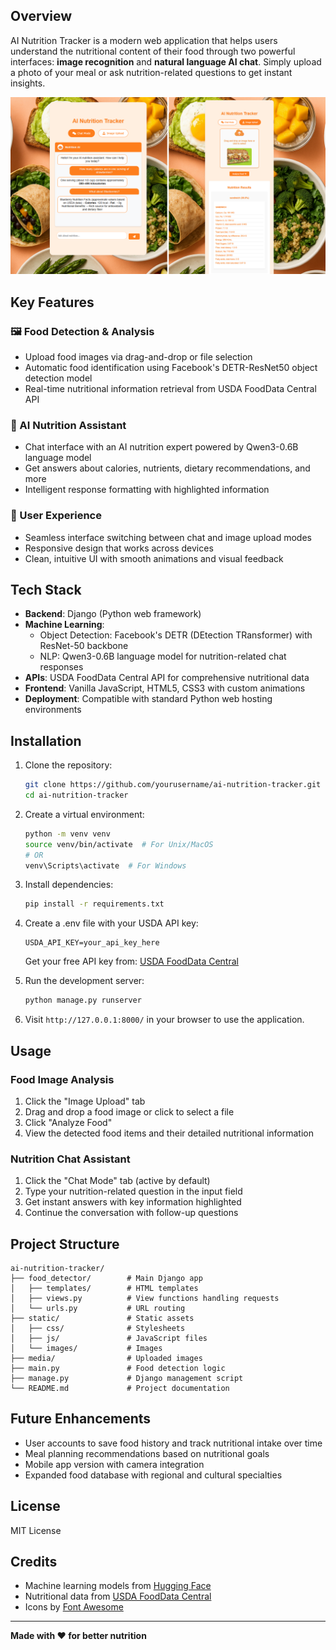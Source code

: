 ## Overview

AI Nutrition Tracker is a modern web application that helps users understand the nutritional content of their food through two powerful interfaces: **image recognition** and **natural language AI chat**. Simply upload a photo of your meal or ask nutrition-related questions to get instant insights.

![AI Nutrition Tracker](static/images/frontend.png)

## Key Features

### 🖼️ Food Detection & Analysis
- Upload food images via drag-and-drop or file selection
- Automatic food identification using Facebook's DETR-ResNet50 object detection model
- Real-time nutritional information retrieval from USDA FoodData Central API

### 💬 AI Nutrition Assistant
- Chat interface with an AI nutrition expert powered by Qwen3-0.6B language model
- Get answers about calories, nutrients, dietary recommendations, and more
- Intelligent response formatting with highlighted information

### 📱 User Experience
- Seamless interface switching between chat and image upload modes
- Responsive design that works across devices
- Clean, intuitive UI with smooth animations and visual feedback

## Tech Stack

- **Backend**: Django (Python web framework)
- **Machine Learning**: 
  - Object Detection: Facebook's DETR (DEtection TRansformer) with ResNet-50 backbone
  - NLP: Qwen3-0.6B language model for nutrition-related chat responses
- **APIs**: USDA FoodData Central API for comprehensive nutritional data
- **Frontend**: Vanilla JavaScript, HTML5, CSS3 with custom animations
- **Deployment**: Compatible with standard Python web hosting environments

## Installation

1. Clone the repository:
   ```bash
   git clone https://github.com/yourusername/ai-nutrition-tracker.git
   cd ai-nutrition-tracker
   ```

2. Create a virtual environment:
   ```bash
   python -m venv venv
   source venv/bin/activate  # For Unix/MacOS
   # OR
   venv\Scripts\activate  # For Windows
   ```

3. Install dependencies:
   ```bash
   pip install -r requirements.txt
   ```

4. Create a .env file with your USDA API key:
   ```
   USDA_API_KEY=your_api_key_here
   ```
   Get your free API key from: [USDA FoodData Central](https://fdc.nal.usda.gov/api-key-signup.html)

5. Run the development server:
   ```bash
   python manage.py runserver
   ```

6. Visit `http://127.0.0.1:8000/` in your browser to use the application.

## Usage

### Food Image Analysis
1. Click the "Image Upload" tab
2. Drag and drop a food image or click to select a file
3. Click "Analyze Food"
4. View the detected food items and their detailed nutritional information

### Nutrition Chat Assistant
1. Click the "Chat Mode" tab (active by default)
2. Type your nutrition-related question in the input field
3. Get instant answers with key information highlighted
4. Continue the conversation with follow-up questions

## Project Structure

```
ai-nutrition-tracker/
├── food_detector/        # Main Django app
│   ├── templates/        # HTML templates
│   ├── views.py          # View functions handling requests
│   └── urls.py           # URL routing
├── static/               # Static assets
│   ├── css/              # Stylesheets
│   ├── js/               # JavaScript files
│   └── images/           # Images
├── media/                # Uploaded images
├── main.py               # Food detection logic
├── manage.py             # Django management script
└── README.md             # Project documentation
```

## Future Enhancements

- User accounts to save food history and track nutritional intake over time
- Meal planning recommendations based on nutritional goals
- Mobile app version with camera integration
- Expanded food database with regional and cultural specialties

## License

MIT License

## Credits

- Machine learning models from [Hugging Face](https://huggingface.co/)
- Nutritional data from [USDA FoodData Central](https://fdc.nal.usda.gov/)
- Icons by [Font Awesome](https://fontawesome.com/)

---

**Made with ❤️ for better nutrition**
